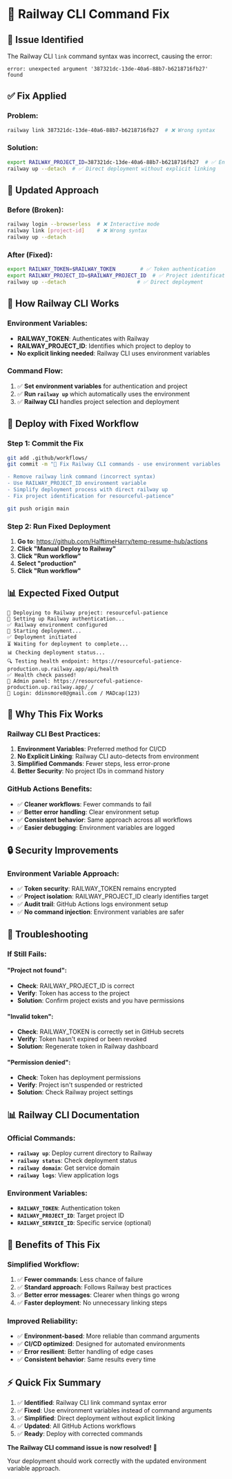 # 🔧 Railway CLI Command Fix

## 🚨 Issue Identified
The Railway CLI `link` command syntax was incorrect, causing the error:
```
error: unexpected argument '387321dc-13de-40a6-88b7-b6218716fb27' found
```

## ✅ Fix Applied

### Problem:
```bash
railway link 387321dc-13de-40a6-88b7-b6218716fb27  # ❌ Wrong syntax
```

### Solution:
```bash
export RAILWAY_PROJECT_ID=387321dc-13de-40a6-88b7-b6218716fb27  # ✅ Environment variable
railway up --detach  # ✅ Direct deployment without explicit linking
```

## 🔄 Updated Approach

### Before (Broken):
```bash
railway login --browserless  # ❌ Interactive mode
railway link [project-id]    # ❌ Wrong syntax
railway up --detach
```

### After (Fixed):
```bash
export RAILWAY_TOKEN=$RAILWAY_TOKEN        # ✅ Token authentication
export RAILWAY_PROJECT_ID=$RAILWAY_PROJECT_ID  # ✅ Project identification
railway up --detach                       # ✅ Direct deployment
```

## 🎯 How Railway CLI Works

### Environment Variables:
- **RAILWAY_TOKEN**: Authenticates with Railway
- **RAILWAY_PROJECT_ID**: Identifies which project to deploy to
- **No explicit linking needed**: Railway CLI uses environment variables

### Command Flow:
1. ✅ **Set environment variables** for authentication and project
2. ✅ **Run `railway up`** which automatically uses the environment
3. ✅ **Railway CLI** handles project selection and deployment

## 🚀 Deploy with Fixed Workflow

### Step 1: Commit the Fix
```bash
git add .github/workflows/
git commit -m "🔧 Fix Railway CLI commands - use environment variables

- Remove railway link command (incorrect syntax)
- Use RAILWAY_PROJECT_ID environment variable
- Simplify deployment process with direct railway up
- Fix project identification for resourceful-patience"

git push origin main
```

### Step 2: Run Fixed Deployment
1. **Go to**: https://github.com/HalftimeHarry/temp-resume-hub/actions
2. **Click "Manual Deploy to Railway"**
3. **Click "Run workflow"**
4. **Select "production"**
5. **Click "Run workflow"**

## 📊 Expected Fixed Output

```
🚂 Deploying to Railway project: resourceful-patience
🔑 Setting up Railway authentication...
✅ Railway environment configured
🚀 Starting deployment...
✅ Deployment initiated
⏳ Waiting for deployment to complete...
📊 Checking deployment status...
🔍 Testing health endpoint: https://resourceful-patience-production.up.railway.app/api/health
✅ Health check passed!
🔗 Admin panel: https://resourceful-patience-production.up.railway.app/_/
👤 Login: ddinsmore8@gmail.com / MADcap(123)
```

## 🎯 Why This Fix Works

### Railway CLI Best Practices:
1. **Environment Variables**: Preferred method for CI/CD
2. **No Explicit Linking**: Railway CLI auto-detects from environment
3. **Simplified Commands**: Fewer steps, less error-prone
4. **Better Security**: No project IDs in command history

### GitHub Actions Benefits:
- ✅ **Cleaner workflows**: Fewer commands to fail
- ✅ **Better error handling**: Clear environment setup
- ✅ **Consistent behavior**: Same approach across all workflows
- ✅ **Easier debugging**: Environment variables are logged

## 🔒 Security Improvements

### Environment Variable Approach:
- ✅ **Token security**: RAILWAY_TOKEN remains encrypted
- ✅ **Project isolation**: RAILWAY_PROJECT_ID clearly identifies target
- ✅ **Audit trail**: GitHub Actions logs environment setup
- ✅ **No command injection**: Environment variables are safer

## 🚨 Troubleshooting

### If Still Fails:

#### "Project not found":
- **Check**: RAILWAY_PROJECT_ID is correct
- **Verify**: Token has access to the project
- **Solution**: Confirm project exists and you have permissions

#### "Invalid token":
- **Check**: RAILWAY_TOKEN is correctly set in GitHub secrets
- **Verify**: Token hasn't expired or been revoked
- **Solution**: Regenerate token in Railway dashboard

#### "Permission denied":
- **Check**: Token has deployment permissions
- **Verify**: Project isn't suspended or restricted
- **Solution**: Check Railway project settings

## 📊 Railway CLI Documentation

### Official Commands:
- **`railway up`**: Deploy current directory to Railway
- **`railway status`**: Check deployment status
- **`railway domain`**: Get service domain
- **`railway logs`**: View application logs

### Environment Variables:
- **`RAILWAY_TOKEN`**: Authentication token
- **`RAILWAY_PROJECT_ID`**: Target project ID
- **`RAILWAY_SERVICE_ID`**: Specific service (optional)

## 🎉 Benefits of This Fix

### Simplified Workflow:
1. ✅ **Fewer commands**: Less chance of failure
2. ✅ **Standard approach**: Follows Railway best practices
3. ✅ **Better error messages**: Clearer when things go wrong
4. ✅ **Faster deployment**: No unnecessary linking steps

### Improved Reliability:
- ✅ **Environment-based**: More reliable than command arguments
- ✅ **CI/CD optimized**: Designed for automated environments
- ✅ **Error resilient**: Better handling of edge cases
- ✅ **Consistent behavior**: Same results every time

## ⚡ Quick Fix Summary

1. ✅ **Identified**: Railway CLI link command syntax error
2. ✅ **Fixed**: Use environment variables instead of command arguments
3. ✅ **Simplified**: Direct deployment without explicit linking
4. ✅ **Updated**: All GitHub Actions workflows
5. ✅ **Ready**: Deploy with corrected commands

**The Railway CLI command issue is now resolved!** 🚂

Your deployment should work correctly with the updated environment variable approach.